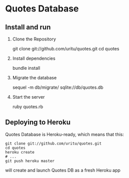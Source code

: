 Quotes Database
=======================

Install and run
-----------------------

1. Clone the Repository


    git clone git://github.com/uritu/quotes.git
    cd quotes
    

2. Install dependencies


    bundle install


3. Migrate the database 


    sequel -m db/migrate/ sqlite://db/quotes.db

  
4. Start the server


    ruby quotes.rb

  

Deploying to Heroku
-----------------------

Quotes Database is Heroku-ready, which means that this:

    git clone git://github.com/uritu/quotes.git
    cd quotes
    heroku create
    # ...
    git push heroku master
  
will create and launch Quotes DB as a fresh Heroku app